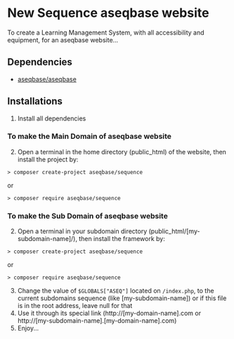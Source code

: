 # New Sequence aseqbase website
To create a Learning Management System, with all accessibility and equipment, for an aseqbase website...
## Dependencies
* <a href="http://github.com//aseqbase/aseqbase">aseqbase/aseqbase</a>
## Installations
1. Install all dependencies
  ### To make the Main Domain of aseqbase website
  2. Open a terminal in the home directory (public_html) of the website, then install the project by:
	
 	> composer create-project aseqbase/sequence
  or
	
 	> composer require aseqbase/sequence
  ### To make the Sub Domain of aseqbase website
  2. Open a terminal in your subdomain directory (public_html/[my-subdomain-name]/), then install the framework by:
	
 	> composer create-project aseqbase/sequence
  or
	
 	> composer require aseqbase/sequence
3. Change the value of `$GLOBALS["ASEQ"]` located on `/index.php`, to the current subdomains sequence (like [my-subdomain-name]) or if this file is in the root address, leave null for that
4. Use it through its special link (http://[my-domain-name].com or http://[my-subdomain-name].[my-domain-name].com)
5. Enjoy...